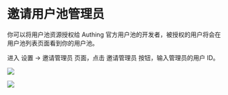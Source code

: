 # 邀请用户池管理员

<LastUpdated/>

你可以将用户池资源授权给 Authing 官方用户池的开发者，被授权的用户将会在用户池列表页面看到你的用户池。

进入 设置 -> 邀请管理员 页面，点击 邀请管理员 按钮，输入管理员的用户 ID。

![](./images/guanliyuan_01.png)

![](./images/guanliyuan_02.png)
